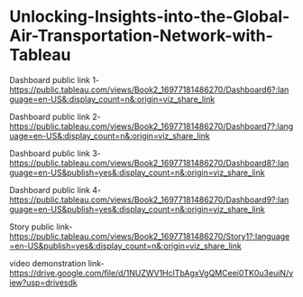 # Unlocking-Insights-into-the-Global-Air-Transportation-Network-with-Tableau


Dashboard public link 1- https://public.tableau.com/views/Book2_16977181486270/Dashboard6?:language=en-US&:display_count=n&:origin=viz_share_link

Dashboard public link 2- https://public.tableau.com/views/Book2_16977181486270/Dashboard7?:language=en-US&:display_count=n&:origin=viz_share_link

Dashboard public link 3- https://public.tableau.com/views/Book2_16977181486270/Dashboard8?:language=en-US&publish=yes&:display_count=n&:origin=viz_share_link

Dashboard public link 4- https://public.tableau.com/views/Book2_16977181486270/Dashboard9?:language=en-US&publish=yes&:display_count=n&:origin=viz_share_link

Story public link- https://public.tableau.com/views/Book2_16977181486270/Story1?:language=en-US&publish=yes&:display_count=n&:origin=viz_share_link  

video demonstration link- https://drive.google.com/file/d/1NUZWV1HclTbAgxVgQMCeei0TK0u3euiN/view?usp=drivesdk
